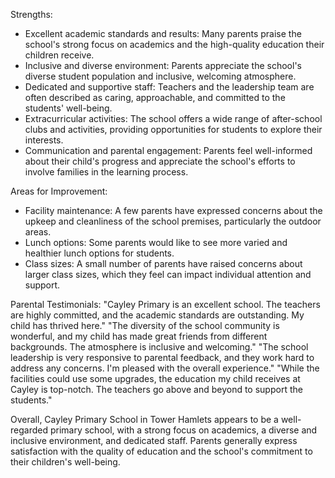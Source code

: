 Strengths:
- Excellent academic standards and results: Many parents praise the school's strong focus on academics and the high-quality education their children receive.
- Inclusive and diverse environment: Parents appreciate the school's diverse student population and inclusive, welcoming atmosphere.
- Dedicated and supportive staff: Teachers and the leadership team are often described as caring, approachable, and committed to the students' well-being.
- Extracurricular activities: The school offers a wide range of after-school clubs and activities, providing opportunities for students to explore their interests.
- Communication and parental engagement: Parents feel well-informed about their child's progress and appreciate the school's efforts to involve families in the learning process.
 
Areas for Improvement:
- Facility maintenance: A few parents have expressed concerns about the upkeep and cleanliness of the school premises, particularly the outdoor areas.
- Lunch options: Some parents would like to see more varied and healthier lunch options for students.
- Class sizes: A small number of parents have raised concerns about larger class sizes, which they feel can impact individual attention and support.
 
Parental Testimonials:
"Cayley Primary is an excellent school. The teachers are highly committed, and the academic standards are outstanding. My child has thrived here."
"The diversity of the school community is wonderful, and my child has made great friends from different backgrounds. The atmosphere is inclusive and welcoming."
"The school leadership is very responsive to parental feedback, and they work hard to address any concerns. I'm pleased with the overall experience."
"While the facilities could use some upgrades, the education my child receives at Cayley is top-notch. The teachers go above and beyond to support the students."
 
Overall, Cayley Primary School in Tower Hamlets appears to be a well-regarded primary school, with a strong focus on academics, a diverse and inclusive environment, and dedicated staff. Parents generally express satisfaction with the quality of education and the school's commitment to their children's well-being.
